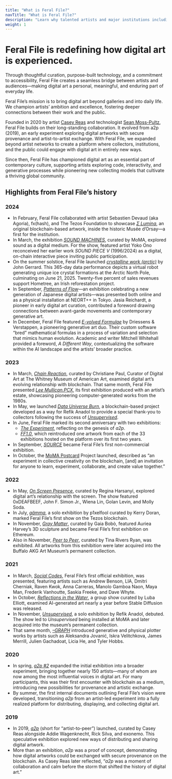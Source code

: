 ```yaml
---
title: "What is Feral File?"
navTitle: "What is Feral File?"
description: "Learn why talented artists and major institutions including MoMA and the Buffalo AKG Art Museum work with Feral File."
weight: 1
---
```


# Feral File is redefining how digital art is experienced.

Through thoughtful curation, purpose-built technology, and a commitment to accessibility, Feral File creates a seamless bridge between artists and audiences—making digital art a personal, meaningful, and enduring part of everyday life.

Feral File’s mission is to bring digital art beyond galleries and into daily life. We champion artists’ ambition and excellence, fostering deeper connections between their work and the public.

Founded in 2020 by artist [Casey Reas](https://reas.com/) and technologist [Sean Moss-Pultz](https://einstein-rosen.com), Feral File builds on their long-standing collaboration. It evolved from a2p (2019), an early experiment exploring digital artworks with secure provenance and artist-to-artist exchange. With Feral File, we expanded beyond artist networks to create a platform where collectors, institutions, and the public could engage with digital art in entirely new ways.

Since then, Feral File has championed digital art as an essential part of contemporary culture, supporting artists exploring code, interactivity, and generative processes while pioneering new collecting models that cultivate a thriving global community.


## Highlights from Feral File’s history


### 2024



* In February, Feral File collaborated with artist Sebastien Devaud (aka Agoria), fx(hash), and The Tezos Foundation to showcase *[Σ Lumina](https://feralfile.com/research-and-development/le-code-dorsay)*, an original blockchain-based artwork, inside the historic Musée d’Orsay—a first for the institution.
* In March, the exhibition *[SOUND MACHINES](https://feralfile.com/exhibitions/sound-machines-xz1)*, curated by MoMA, explored sound as a digital medium. For the show, featured artist Yoko Ono reconceived her earlier work *SOUND PIECE V* (1996/2024) as a digital, on-chain interactive piece inviting public participation.
* On the summer solstice, Feral File launched *[crystalline work (arctic)](https://feralfile.com/explore/exhibitions/crystalline-work-5ze)* by John Gerrard. This 365-day data performance depicts a virtual robot generating unique ice crystal formations at the Arctic North Pole, culminating on June 21, 2025. Twenty-five percent of sales revenues support Hometree, an Irish reforestation project.
* In September, *[Patterns of Flow](https://feralfile.com/explore/exhibitions/liu-renopatan-patterns-of-flow-nhk)*—an exhibition celebrating a new generation of Japanese digital artists—was presented both online and as a physical installation at NEORT++ in Tokyo. Jasia Reichardt, a pioneer in early digital art curation, contributed a foreword drawing connections between avant-garde movements and contemporary generative art.
* In December, Feral File featured *[E-volved Formulae](https://feralfile.com/explore/exhibitions/e-volved-formulae-8an)* by Driessens & Verstappen, a pioneering generative art duo. Their custom software “bred” mathematical formulas in a process of variation and selection that mimics human evolution. Academic and writer Mitchell Whitehall provided a foreword, *A Different Way*, contextualizing the software within the AI landscape and the artists’ broader practice.


### 2023



* In March, *[Chain Reaction](https://feralfile.com/exhibitions/chain-reaction-tan)*, curated by Christiane Paul, Curator of Digital Art at The Whitney Museum of American Art, examined digital art’s evolving relationship with blockchain. That same month, Feral File presented *[Lee Mullican.PCX](https://feralfile.com/exhibitions/leemullican-pcx-ff8)*, its first exhibition produced with an artist’s estate, showcasing pioneering computer-generated works from the 1980s.
* In May, we launched *[Data Universe Burn](https://feralfile.com/research-and-development/data-universe-burn)*, a blockchain-based project developed as a way for Refik Anadol to provide a special thank-you to collectors following the success of *[Unsupervised](https://feralfile.com/explore/exhibitions/unsupervised-sla)*.
* In June, Feral File marked its second anniversary with two exhibitions:
    * *[The Experiment](https://retrospective.feralfile.com/the-experiment-6jy)*, reflecting on the genesis of *a2p*.
    * *[FF1.0](https://retrospective.feralfile.com/ff1)*, which reintroduced one artwork from each of the 33 exhibitions hosted on the platform over its first two years.
* In September, *[SOURCE](https://feralfile.com/exhibitions/source)* became Feral File’s first non-commercial exhibition.
* In October, the [MoMA Postcard](https://www.moma.org/calendar/exhibitions/5618) Project launched, described as “an experiment in collective creativity on the blockchain, [and] an invitation for anyone to learn, experiment, collaborate, and create value together.”


### 2022



* In May, *[On Screen Presence](https://feralfile.com/exhibitions/on-screen-presence-kpb)*, curated by Regina Harsanyi, explored digital art’s relationship with the screen. The show featured 0xDEAFBEEF, John F. Simon Jr., Wiena Lin, Golan Levin, and Molly Soda.
* In July, *[gämma](https://feralfile.com/explore/exhibitions/gamma-mev)*, a solo exhibition by p1xelfool curated by Kerry Doran, marked Feral File’s first show on the Tezos blockchain.
* In November, *[Gray Matter](https://feralfile.com/explore/exhibitions/gray-matter-dn1)*, curated by Gaia Bobò, featured Auriea Harvey’s 3D sculpture and became Feral File’s first exhibition on Ethereum.
* Also in November, *[Peer to Peer](https://feralfile.com/explore/exhibitions/peer-to-peer-pjb)*, curated by Tina Rivers Ryan, was exhibited. All artworks from this exhibition were later acquired into the Buffalo AKG Art Museum’s permanent collection.


### 2021



* In March, *[Social Codes](https://feralfile.com/explore/exhibitions/social-codes-pcl)*, Feral File’s first official exhibition, was presented, featuring artists such as Andrew Benson, LIA, Dmitri Cherniak, Raven Kwok, Anna Carreras, Manolo Gamboa Naon, Maya Man, Frederik Vanhoutte, Saskia Freeke, and Dave Whyte.
* In October, *[Reflections in the Water](https://feralfile.com/explore/exhibitions/reflections-in-the-water-9ov)*, a group show curated by Luba Elliott, examined AI-generated art nearly a year before Stable Diffusion was released.
* In November, *[Unsupervised](https://feralfile.com/explore/exhibitions/unsupervised-sla)*, a solo exhibition by Refik Anadol, debuted. The show led to *Unsupervised* being installed at MoMA and later acquired into the museum’s permanent collection.
* That same month, *[–GRAPH](https://feralfile.com/explore/exhibitions/graph-eg6)* introduced generative and physical plotter works by artists such as Aleksandra Jovanić, Iskra Velitchkova, James Merrill, Julien Gachadoat, Licia He, and Tyler Hobbs.


### 2020



* In spring, *[a2p #2](https://a2p.bitmark.com/v2/artworks)* expanded the initial exhibition into a broader experiment, bringing together nearly 150 artists—many of whom are now among the most influential voices in digital art. For many participants, this was their first encounter with blockchain as a medium, introducing new possibilities for provenance and artistic exchange.
* By summer, the first internal documents outlining Feral File’s vision were developed, transitioning *a2p* from an artist-led experiment into a fully realized platform for distributing, displaying, and collecting digital art.


### 2019



* In 2019, *[a2p](https://a2p.bitmark.com/v1/artworks)* (short for “artist-to-peer”) launched, curated by Casey Reas alongside Addie Wagenknecht, Rick Silva, and exonemo. This speculative exhibition explored new ways of distributing and sharing digital artwork.
* More than an exhibition, *a2p* was a proof of concept, demonstrating how digital artworks could be exchanged with secure provenance on the blockchain. As Casey Reas later reflected, “*a2p* was a moment of collaboration and calm before the storm that shifted the history of digital art.”

